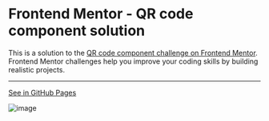# Frontend Mentor - QR code component solution

This is a solution to the [QR code component challenge on Frontend Mentor](https://www.frontendmentor.io/challenges/qr-code-component-iux_sIO_H). Frontend Mentor challenges help you improve your coding skills by building realistic projects.

---

[See in GitHub Pages](https://OTF31.github.io/qr-code-component/)

![image](https://user-images.githubusercontent.com/75378049/162262737-e9f97d45-1719-47bb-9b1b-6498778ef220.png)
